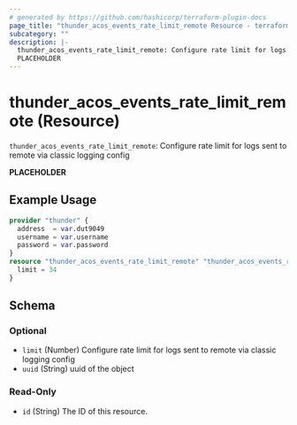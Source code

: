 ```yaml
---
# generated by https://github.com/hashicorp/terraform-plugin-docs
page_title: "thunder_acos_events_rate_limit_remote Resource - terraform-provider-thunder"
subcategory: ""
description: |-
  thunder_acos_events_rate_limit_remote: Configure rate limit for logs sent to remote via classic logging config
  PLACEHOLDER
---
```


# thunder_acos_events_rate_limit_remote (Resource)

`thunder_acos_events_rate_limit_remote`: Configure rate limit for logs sent to remote via classic logging config

__PLACEHOLDER__

## Example Usage

```terraform
provider "thunder" {
  address  = var.dut9049
  username = var.username
  password = var.password
}
resource "thunder_acos_events_rate_limit_remote" "thunder_acos_events_rate_limit_remote" {
  limit = 34
}
```

<!-- schema generated by tfplugindocs -->
## Schema

### Optional

- `limit` (Number) Configure rate limit for logs sent to remote via classic logging config
- `uuid` (String) uuid of the object

### Read-Only

- `id` (String) The ID of this resource.


